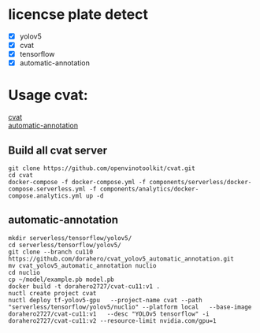 # licencse plate detect
- [x] yolov5
- [x] cvat
- [x] tensorflow
- [x] automatic-annotation

# Usage cvat:
[cvat](https://github.com/openvinotoolkit/cvat)  
[automatic-annotation](https://github.com/openvinotoolkit/cvat/tree/develop/serverless/tensorflow/faster_rcnn_inception_v2_coco/nuclio)
## Build all cvat server
```shell
git clone https://github.com/openvinotoolkit/cvat.git
cd cvat
docker-compose -f docker-compose.yml -f components/serverless/docker-compose.serverless.yml -f components/analytics/docker-compose.analytics.yml up -d
```
## automatic-annotation
```shell
mkdir serverless/tensorflow/yolov5/
cd serverless/tensorflow/yolov5/
git clone --branch cu110 https://github.com/dorahero/cvat_yolov5_automatic_annotation.git
mv cvat_yolov5_automatic_annotation nuclio
cd nuclio
cp ~/model/example.pb model.pb
docker build -t dorahero2727/cvat-cu11:v1 .
nuctl create project cvat
nuctl deploy tf-yolov5-gpu   --project-name cvat --path "serverless/tensorflow/yolov5/nuclio" --platform local   --base-image  dorahero2727/cvat-cu11:v1   --desc "YOLOv5 tensorflow" -i dorahero2727/cvat-cu11:v2 --resource-limit nvidia.com/gpu=1
```

